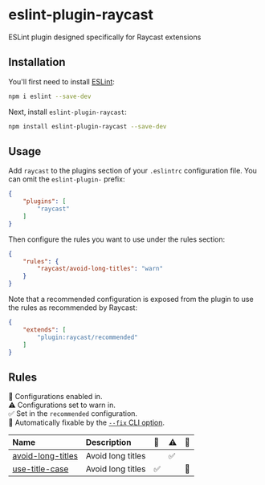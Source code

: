 # eslint-plugin-raycast

ESLint plugin designed specifically for Raycast extensions

## Installation

You'll first need to install [ESLint](https://eslint.org/):

```sh
npm i eslint --save-dev
```

Next, install `eslint-plugin-raycast`:

```sh
npm install eslint-plugin-raycast --save-dev
```

## Usage

Add `raycast` to the plugins section of your `.eslintrc` configuration file. You can omit the `eslint-plugin-` prefix:

```json
{
    "plugins": [
        "raycast"
    ]
}
```


Then configure the rules you want to use under the rules section:

```json
{
    "rules": {
        "raycast/avoid-long-titles": "warn"
    }
}
```

Note that a recommended configuration is exposed from the plugin to use the rules as recommended by Raycast:

```json
{
    "extends": [
        "plugin:raycast/recommended"
    ]
}
```

## Rules

<!-- begin auto-generated rules list -->

💼 Configurations enabled in.\
⚠️ Configurations set to warn in.\
✅ Set in the `recommended` configuration.\
🔧 Automatically fixable by the [`--fix` CLI option](https://eslint.org/docs/user-guide/command-line-interface#--fix).

| Name                                                 | Description       | 💼 | ⚠️ | 🔧 |
| :--------------------------------------------------- | :---------------- | :- | :- | :- |
| [avoid-long-titles](docs/rules/avoid-long-titles.md) | Avoid long titles |    | ✅  |    |
| [use-title-case](docs/rules/use-title-case.md)       | Avoid long titles | ✅  |    | 🔧 |

<!-- end auto-generated rules list -->


